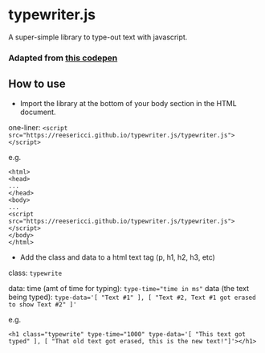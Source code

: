 # typewriter.js
A super-simple library to type-out text with javascript.

### Adapted from [this codepen](https://codepen.io/hi-im-si/pen/DHoup)

## How to use

- Import the library at the bottom of your body section in the HTML document.

one-liner: `<script src="https://reesericci.github.io/typewriter.js/typewriter.js"></script>`

e.g.

```
<html>
<head>
...
</head>
<body>
...
<script src="https://reesericci.github.io/typewriter.js/typewriter.js"></script>
</body>
</html>
```

- Add the class and data to a html text tag (p, h1, h2, h3, etc)

class: `typewrite`

data:
  time (amt of time for typing): `type-time="time in ms"`
  data (the text being typed): `type-data='[ "Text #1" ], [ "Text #2, Text #1 got erased to show Text #2" ]'`

e.g.

```
<h1 class="typewrite" type-time="1000" type-data='[ "This text got typed" ], [ "That old text got erased, this is the new text!"]'></h1>
```
